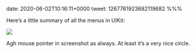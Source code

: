 date: 2020-06-02T10:16:11+0000
tweet: 1267761923682119682
%%%

Here’s a little summary of all the menus in UIKit:

![](EZf-vt5XQAM9aFp.jpg)

Agh mouse pointer in screenshot as always. At least it’s a very nice circle.

